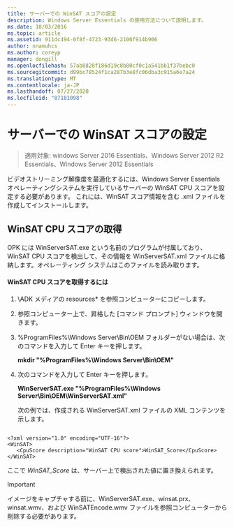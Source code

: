 ```yaml
---
title: サーバーでの WinSAT スコアの設定
description: Windows Server Essentials の使用方法について説明します。
ms.date: 10/03/2016
ms.topic: article
ms.assetid: 911dc494-0f8f-4723-93d6-2106f914b906
author: nnamuhcs
ms.author: coreyp
manager: dongill
ms.openlocfilehash: 57ab8828f186d19c8b80cf0c1a541bb1f37bebc0
ms.sourcegitcommit: d99bc78524f1ca287b3e8fc06dba3c915a6e7a24
ms.translationtype: MT
ms.contentlocale: ja-JP
ms.lasthandoff: 07/27/2020
ms.locfileid: "87181098"
---
```

# <a name="set-the-winsat-score-on-the-server"></a>サーバーでの WinSAT スコアの設定

>適用対象: windows Server 2016 Essentials、Windows Server 2012 R2 Essentials、Windows Server 2012 Essentials

ビデオストリーミング解像度を最適化するには、Windows Server Essentials オペレーティングシステムを実行しているサーバーの WinSAT CPU スコアを設定する必要があります。 これには、WinSAT スコア情報を含む .xml ファイルを作成してインストールします。

## <a name="obtain-the-winsat-cpu-score"></a>WinSAT CPU スコアの取得
 OPK には WinServerSAT.exe という名前のプログラムが付属しており、WinSAT CPU スコアを検出して、その情報を WinServerSAT.xml ファイルに格納します。オペレーティング システムはこのファイルを読み取ります。

#### <a name="to-obtain-the-winsat-cpu-score"></a>WinSAT CPU スコアを取得するには

1. \\ADK メディアの resources* を参照コンピューターにコピーします。

2. 参照コンピューター上で、昇格した [コマンド プロンプト] ウィンドウを開きます。

3. %ProgramFiles%\Windows Server\Bin\OEM フォルダーがない場合は、次のコマンドを入力して Enter キーを押します。

    **mkdir "%ProgramFiles%\Windows Server\Bin\OEM"**

4. 次のコマンドを入力して Enter キーを押します。

    **WinServerSAT.exe "%ProgramFiles%\Windows Server\Bin\OEM\WinServerSAT.xml"**

   次の例では、作成される WinServerSAT.xml ファイルの XML コンテンツを示します。

```

<?xml version="1.0" encoding="UTF-16"?>
<WinSAT>
   <CpuScore description="WinSAT CPU score">WinSAT_Score</CpuScore>
</WinSAT>
```

 ここで *WinSAT_Score* は、サーバー上で検出された値に置き換えられます。

> [!IMPORTANT]
>  イメージをキャプチャする前に、WinServerSAT.exe、winsat.prx、winsat.wmv、および WinSATEncode.wmv ファイルを参照コンピューターから削除する必要があります。
